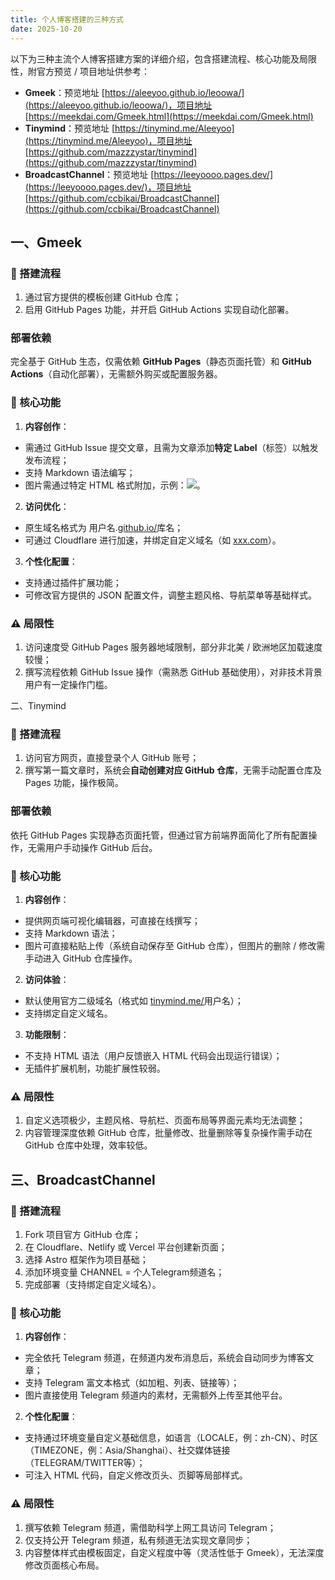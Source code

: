 ```yaml
---
title: 个人博客搭建的三种方式
date: 2025-10-20
---
```


以下为三种主流个人博客搭建方案的详细介绍，包含搭建流程、核心功能及局限性，附官方预览 / 项目地址供参考：

* **Gmeek**：预览地址 [https://aleeyoo.github.io/leoowa/](https://aleeyoo.github.io/leoowa/)，项目地址 [https://meekdai.com/Gmeek.html](https://meekdai.com/Gmeek.html)
* **Tinymind**：预览地址 [https://tinymind.me/Aleeyoo](https://tinymind.me/Aleeyoo)，项目地址 [https://github.com/mazzzystar/tinymind](https://github.com/mazzzystar/tinymind)
* **BroadcastChannel**：预览地址 [https://leeyoooo.pages.dev/](https://leeyoooo.pages.dev/)，项目地址 [https://github.com/ccbikai/BroadcastChannel](https://github.com/ccbikai/BroadcastChannel)

## 一、Gmeek

### 🔧 搭建流程

1. 通过官方提供的模板创建 GitHub 仓库；
2. 启用 GitHub Pages 功能，并开启 GitHub Actions 实现自动化部署。

### 部署依赖

完全基于 GitHub 生态，仅需依赖 **GitHub Pages**（静态页面托管）和 **GitHub Actions**（自动化部署），无需额外购买或配置服务器。

### 📑 核心功能

1. **内容创作**：

* 需通过 GitHub Issue 提交文章，且需为文章添加**特定 Label**（标签）以触发发布流程；
* 支持 Markdown 语法编写；
* 图片需通过特定 HTML 格式附加，示例：<img src="图片URL">。

2. **访问优化**：

* 原生域名格式为 用户名.[github.io/](http://github.io/)库名；
* 可通过 Cloudflare 进行加速，并绑定自定义域名（如 [xxx.com](http://xxx.com)）。

3. **个性化配置**：

* 支持通过插件扩展功能；
* 可修改官方提供的 JSON 配置文件，调整主题风格、导航菜单等基础样式。

### ⚠️ 局限性

1. 访问速度受 GitHub Pages 服务器地域限制，部分非北美 / 欧洲地区加载速度较慢；
2. 撰写流程依赖 GitHub Issue 操作（需熟悉 GitHub 基础使用），对非技术背景用户有一定操作门槛。

二、Tinymind

### 🔧 搭建流程

1. 访问官方网页，直接登录个人 GitHub 账号；
2. 撰写第一篇文章时，系统会**自动创建对应 GitHub 仓库**，无需手动配置仓库及 Pages 功能，操作极简。

### 部署依赖

依托 GitHub Pages 实现静态页面托管，但通过官方前端界面简化了所有配置操作，无需用户手动操作 GitHub 后台。

### 📑 核心功能

1. **内容创作**：

* 提供网页端可视化编辑器，可直接在线撰写；
* 支持 Markdown 语法；
* 图片可直接粘贴上传（系统自动保存至 GitHub 仓库），但图片的删除 / 修改需手动进入 GitHub 仓库操作。

2. **访问体验**：

* 默认使用官方二级域名（格式如 [tinymind.me/](http://tinymind.me/)用户名）；
* 支持绑定自定义域名。

3. **功能限制**：

* 不支持 HTML 语法（用户反馈嵌入 HTML 代码会出现运行错误）；
* 无插件扩展机制，功能扩展性较弱。

### ⚠️ 局限性

1. 自定义选项极少，主题风格、导航栏、页面布局等界面元素均无法调整；
2. 内容管理深度依赖 GitHub 仓库，批量修改、批量删除等复杂操作需手动在 GitHub 仓库中处理，效率较低。

## 三、BroadcastChannel

### 🔧 搭建流程

1. Fork 项目官方 GitHub 仓库；
2. 在 Cloudflare、Netlify 或 Vercel 平台创建新页面；
3. 选择 Astro 框架作为项目基础；
4. 添加环境变量 CHANNEL = 个人Telegram频道名；
5. 完成部署（支持绑定自定义域名）。

### 📑 核心功能

1. **内容创作**：

* 完全依托 Telegram 频道，在频道内发布消息后，系统会自动同步为博客文章；
* 支持 Telegram 富文本格式（如加粗、列表、链接等）；
* 图片直接使用 Telegram 频道内的素材，无需额外上传至其他平台。

2. **个性化配置**：

* 支持通过环境变量自定义基础信息，如语言（LOCALE，例：zh-CN）、时区（TIMEZONE，例：Asia/Shanghai）、社交媒体链接（TELEGRAM/TWITTER等）；
* 可注入 HTML 代码，自定义修改页头、页脚等局部样式。

### ⚠️ 局限性

1. 撰写依赖 Telegram 频道，需借助科学上网工具访问 Telegram；
2. 仅支持公开 Telegram 频道，私有频道无法实现文章同步；
3. 内容整体样式由模板固定，自定义程度中等（灵活性低于 Gmeek），无法深度修改页面核心布局。


